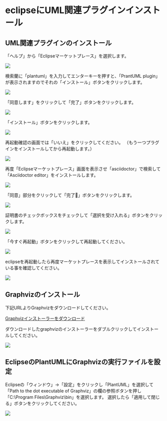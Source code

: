 # eclipseにUML関連プラグインインストール

## UML関連プラグインのインストール

「ヘルプ」から「Eclipseマーケットプレース」を選択します。

![](https://www.evernote.com/l/AB14fiHPmyBPV4enBUyxUhQKAxPv3VyorL0B/image.png)

検索蘭に「plantuml」を入力してエンターキーを押すと、「PrantUML plugin」が表示されますのでそれの「インストール」ボタンをクリックします。

![](https://www.evernote.com/l/AB0U0IrlVrNBW4oyZNmnUepm1GM8yWmnWxoB/image.png)

「同意します」をクリックして「完了」ボタンをクリックします。

![](https://www.evernote.com/l/AB1GXwLaNrhAWoQaOIEjzg3-EAG5jl8oBU4B/image.png)

「インストール」ボタンをクリックします。

![](https://www.evernote.com/l/AB0NwnwYH1FG9YnRsDh2-I8XJHnzv1n-paEB/image.png)

再起動確認の画面では「いいえ」をクリックしてください。
（もう一つプラグインをインストールしてから再起動します。）

![](https://www.evernote.com/l/AB2eVn9LmKFMnZGt1rHAxB_irYAYe2qSlksB/image.png)

再度「Eclipseマーケットプレース」画面を表示させ「asciidoctor」で検索して「Asciidoctor editor」をインストールします。

![](https://www.evernote.com/l/AB3p8K-MGCFHEKHIz_UBqPoFnkIkFSyMTrYB/image.png)

「同意」部分をクリックして「完了」ボタンをクリックします。

![](https://www.evernote.com/l/AB23SJLYRs9A6amPdsmr4GcUuCvl12Q9yNwB/image.png)

証明書のチェックボックスをチェックして「選択を受け入れる」ボタンをクリックします。

![](https://www.evernote.com/l/AB3BZrkllUlGbqVtON-YXlkAlYXc1C7X-zYB/image.png)

「今すぐ再起動」ボタンをクリックして再起動してください。

![](https://www.evernote.com/l/AB37ZgEP1z5IjIsn_XjH0fmxGxhLnU-mmioB/image.png)

eclipseを再起動したら再度マーケットプレースを表示してインストールされている事を確認してください。

![](https://www.evernote.com/l/AB2chKAJtv5MroRTYOYP60yUBLw6STTtJO8B/image.png)

## Graphvizのインストール

下記URLよりGraphvizをダウンロードしてください。

[Graphvizインストーラーをダウンロード](https://www.dropbox.com/s/jzj8nm1iu73g6x3/stable_windows_10_cmake_Release_x64_graphviz-install-2.47.1-win64.exe?dl=0)

ダウンロードしたgraphvizのインストーラーをダブルクリックしてインストールしてください。

![](https://www.evernote.com/l/AB2fX66l-wVLYY7TwQ2sWU7egQcU-pap_5YB/image.png)

## EclipseのPlantUMLにGraphvizの実行ファイルを設定

Eclipseの「ウィンドウ」->「設定」をクリックし「PlantUML」を選択して「Path to the dot executable of Graphviz」の欄の参照ボタンを押し「C:\Program Files\Graphviz\bin」を選択します。
選択したら「適用して閉じる」ボタンをクリックしてください。

![](https://www.evernote.com/l/AB10slqllAVFRqHP9ujnLPem_GaO29KrP9YB/image.png)